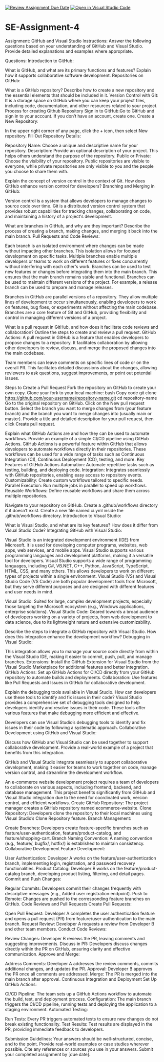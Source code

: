 [![Review Assignment Due Date](https://classroom.github.com/assets/deadline-readme-button-22041afd0340ce965d47ae6ef1cefeee28c7c493a6346c4f15d667ab976d596c.svg)](https://classroom.github.com/a/GvXCZgfk)
[![Open in Visual Studio Code](https://classroom.github.com/assets/open-in-vscode-2e0aaae1b6195c2367325f4f02e2d04e9abb55f0b24a779b69b11b9e10269abc.svg)](https://classroom.github.com/online_ide?assignment_repo_id=15401854&assignment_repo_type=AssignmentRepo)
# SE-Assignment-4
Assignment: GitHub and Visual Studio
Instructions:
Answer the following questions based on your understanding of GitHub and Visual Studio. Provide detailed explanations and examples where appropriate.

Questions:
Introduction to GitHub:

What is GitHub, and what are its primary functions and features? Explain how it supports collaborative software development.
Repositories on GitHub:

What is a GitHub repository? Describe how to create a new repository and the essential elements that should be included in it.
Version Control with Git:
It is a storage space on GitHub where you can keep your project files, including code, documentation, and other resources related to your project. 
Process for creating Github Repository
Sign in to GitHub:Go to GitHub and sign in to your account. If you don’t have an account, create one.
Create a New Repository:

In the upper right corner of any page, click the + icon, then select New repository.
Fill Out Repository Details:

Repository Name: Choose a unique and descriptive name for your repository.
Description: Provide an optional description of your project. This helps others understand the purpose of the repository.
Public or Private: Choose the visibility of your repository. Public repositories are visible to everyone, while private repositories are only visible to you and the people you choose to share them with.

Explain the concept of version control in the context of Git. How does GitHub enhance version control for developers?
Branching and Merging in GitHub:

Version control is a system that allows developers to manage changes to source code over time. Git is a distributed version control system that provides robust capabilities for tracking changes, collaborating on code, and maintaining a history of a project's development.


What are branches in GitHub, and why are they important? Describe the process of creating a branch, making changes, and merging it back into the main branch.
Pull Requests and Code Reviews:

Each branch is an isolated environment where changes can be made without impacting other branches. This isolation allows for focused development on specific tasks.
Multiple branches enable multiple developers or teams to work on different features or fixes concurrently without interfering with each other's work.
Branches can be used to test new features or changes before integrating them into the main branch. This ensures that the main branch remains stable and functional.
Branches can be used to maintain different versions of the project. For example, a release branch can be used to prepare and manage releases.

Branches in GitHub are parallel versions of a repository. They allow multiple lines of development to occur simultaneously, enabling developers to work on features, bug fixes, or experiments without affecting the main codebase. Branches are a core feature of Git and GitHub, providing flexibility and control in managing different versions of a project.

What is a pull request in GitHub, and how does it facilitate code reviews and collaboration? Outline the steps to create and review a pull request.
GitHub Actions:
A pull request in GitHub is a feature that enables developers to propose changes to a repository. It facilitates collaboration by allowing other developers to review, discuss, and merge the proposed changes into the main codebase.

Team members can leave comments on specific lines of code or on the overall PR. This facilitates detailed discussions about the changes, allowing reviewers to ask questions, suggest improvements, or point out potential issues.

Steps to Create a Pull Request
Fork the repository on GitHub to create your own copy.
Clone your fork to your local machine:
bash
Copy code
git clone https://github.com/your-username/repository-name.git
cd repository-name
Go to the original repository on GitHub.
Click on the New pull request button.
Select the branch you want to merge changes from (your feature branch) and the branch you want to merge changes into (usually main or master).
Provide a title and detailed description for your pull request, then click Create pull request.

Explain what GitHub Actions are and how they can be used to automate workflows. Provide an example of a simple CI/CD pipeline using GitHub Actions.
GitHub Actions is a powerful feature within GitHub that allows developers to automate workflows directly in their repositories. These workflows can be used for a wide range of tasks such as Continuous Integration (CI), Continuous Deployment (CD), testing, and more.
Key Features of GitHub Actions
Automation: Automate repetitive tasks such as testing, building, and deploying code.
Integration: Integrates seamlessly with GitHub repositories, enabling easy access to repository events.
Customizability: Create custom workflows tailored to specific needs.
Parallel Execution: Run multiple jobs in parallel to speed up workflows.
Reusable Workflows: Define reusable workflows and share them across multiple repositories.

Navigate to your repository on GitHub.
Create a .github/workflows directory if it doesn’t exist.
Create a new file named ci.yml inside the .github/workflows directory.
Introduction to Visual Studio:

What is Visual Studio, and what are its key features? How does it differ from Visual Studio Code?
Integrating GitHub with Visual Studio:

Visual Studio is an integrated development environment (IDE) from Microsoft. It is used for developing computer programs, websites, web apps, web services, and mobile apps. Visual Studio supports various programming languages and development platforms, making it a versatile tool for developers.
Visual Studio supports a wide range of programming languages, including C#, VB.NET, C++, Python, JavaScript, TypeScript, HTML, CSS, and many others. This allows developers to work on different types of projects within a single environment.
Visual Studio (VS) and Visual Studio Code (VS Code) are both popular development tools from Microsoft, but they serve different purposes and are designed with different features and user needs in mind.

Visual Studio: Suited for large, complex development projects, especially those targeting the Microsoft ecosystem (e.g., Windows applications, enterprise solutions).
Visual Studio Code: Geared towards a broad audience of developers working on a variety of projects, from web development to data science, due to its lightweight nature and extensive customizability.

Describe the steps to integrate a GitHub repository with Visual Studio. How does this integration enhance the development workflow?
Debugging in Visual Studio:

This integration allows you to manage your source code directly from within the Visual Studio IDE, making it easier to commit, push, pull, and manage branches.
Extensions: Install the GitHub Extension for Visual Studio from the Visual Studio Marketplace for additional features and better integration.
GitHub Actions: Set up GitHub Actions for CI/CD directly from your GitHub repository to automate builds and deployments.
Collaboration: Use features like Pull Requests and Issues in GitHub for collaborative development.

Explain the debugging tools available in Visual Studio. How can developers use these tools to identify and fix issues in their code?
Visual Studio provides a comprehensive set of debugging tools designed to help developers identify and resolve issues in their code. These tools offer various features that make debugging more efficient and effective.

Developers can use Visual Studio’s debugging tools to identify and fix issues in their code by following a systematic approach.
Collaborative Development using GitHub and Visual Studio:

Discuss how GitHub and Visual Studio can be used together to support collaborative development. Provide a real-world example of a project that benefits from this integration.

GitHub and Visual Studio integrate seamlessly to support collaborative development, making it easier for teams to work together on code, manage version control, and streamline the development workflow.

An e-commerce website development project requires a team of developers to collaborate on various aspects, including frontend, backend, and database management. This project benefits significantly from GitHub and Visual Studio integration due to the need for coordinated work, version control, and efficient workflows.
Create GitHub Repository: The project manager creates a GitHub repository named ecommerce-website.
Clone Repository: Developers clone the repository to their local machines using Visual Studio’s Clone Repository feature.
Branch Management:

Create Branches: Developers create feature-specific branches such as feature/user-authentication, feature/product-catalog, and feature/shopping-cart.
Branch Naming Convention: A naming convention (e.g., feature/, bugfix/, hotfix/) is established to maintain consistency.
Collaborative Development
Feature Development:

User Authentication: Developer A works on the feature/user-authentication branch, implementing login, registration, and password recovery functionalities.
Product Catalog: Developer B works on the feature/product-catalog branch, developing product listing, filtering, and detail pages.
Commit and Push Changes:

Regular Commits: Developers commit their changes frequently with descriptive messages (e.g., Added user registration endpoint).
Push to Remote: Changes are pushed to the corresponding feature branches on GitHub.
Code Reviews and Pull Requests
Create Pull Requests:

Open Pull Request: Developer A completes the user authentication feature and opens a pull request (PR) from feature/user-authentication to the main branch.
Request Review: Developer A requests a review from Developer B and other team members.
Conduct Code Reviews:

Review Changes: Developer B reviews the PR, leaving comments and suggesting improvements.
Discuss in PR: Developers discuss changes directly within the PR on GitHub, ensuring clarity and effective communication.
Approve and Merge:

Address Comments: Developer A addresses the review comments, commits additional changes, and updates the PR.
Approval: Developer B approves the PR once all comments are addressed.
Merge: The PR is merged into the main branch after approval.
Continuous Integration and Deployment
Set Up GitHub Actions:

CI/CD Pipeline: The team sets up a GitHub Actions workflow to automate the build, test, and deployment process.
Configuration: The main branch triggers the CI/CD pipeline, running tests and deploying the application to a staging environment.
Automated Testing:

Run Tests: Every PR triggers automated tests to ensure new changes do not break existing functionality.
Test Results: Test results are displayed in the PR, providing immediate feedback to developers.


Submission Guidelines:
Your answers should be well-structured, concise, and to the point.
Provide real-world examples or case studies wherever possible.
Cite any references or sources you use in your answers.
Submit your completed assignment by [due date].
